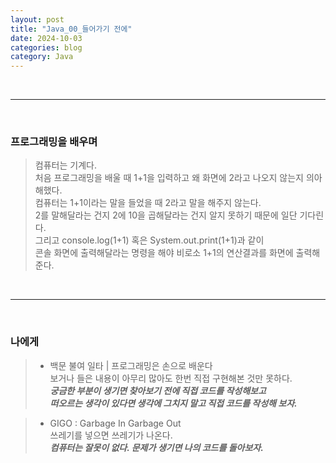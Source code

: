 ```yaml
---
layout: post
title: "Java_00_들어가기 전에"
date: 2024-10-03
categories: blog
category: Java
---
```


<br>

---

<br>

### 프로그래밍을 배우며
> 컴퓨터는 기계다. <br>
처음 프로그래밍을 배울 때 1+1을 입력하고 왜 화면에 2라고 나오지 않는지 의아해했다. <br>
컴퓨터는 1+1이라는 말을 들었을 때 2라고 말을 해주지 않는다. <br>
2를 말해달라는 건지 2에 10을 곱해달라는 건지 알지 못하기 때문에 일단 기다린다. <br>
그리고 console.log(1+1) 혹은 System.out.print(1+1)과 같이 <br>
콘솔 화면에 출력해달라는 명령을 해야 비로소 1+1의 연산결과를 화면에 출력해준다. <br>

<br>

---
<br>

### 나에게

> - 백문 불여 일타 | 프로그래밍은 손으로 배운다 <br>
보거나 들은 내용이 아무리 많아도 한번 직접 구현해본 것만 못하다. <br>
***궁금한 부분이 생기면 찾아보기 전에 직접 코드를 작성해보고 <br>
떠오르는 생각이 있다면 생각에 그치지 말고 직접 코드를 작성해 보자.***

> - GIGO : Garbage In Garbage Out <br>
쓰레기를 넣으면 쓰레기가 나온다. <br>
***컴퓨터는 잘못이 없다. 문제가 생기면 나의 코드를 돌아보자.***

